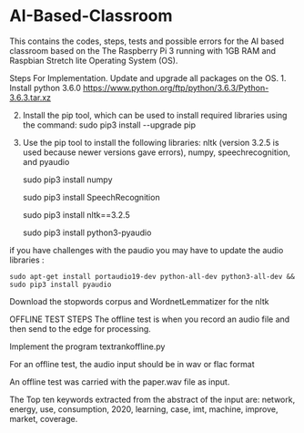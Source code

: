 # AI-Based-Classroom
This contains the codes, steps, tests and possible errors for the AI based classroom based on the The Raspberry Pi 3 running with 1GB RAM and Raspbian Stretch lite Operating System (OS).


Steps For Implementation.
Update and upgrade all packages on the OS. 
	1. Install python 3.6.0 
      https://www.python.org/ftp/python/3.6.3/Python-3.6.3.tar.xz
   
2. Install the pip tool, which can be used to install required libraries using the command:
        sudo pip3 install --upgrade pip
            

3. Use the pip tool to install the following libraries: nltk (version 3.2.5 is used because newer versions gave errors), numpy, speechrecognition, and pyaudio 

    sudo pip3 install numpy
    
    sudo pip3 install SpeechRecognition
    
    sudo pip3 install nltk==3.2.5
    
    sudo pip3 install python3-pyaudio
    
if you have challenges with the paudio you may have to update the audio libraries :

    sudo apt-get install portaudio19-dev python-all-dev python3-all-dev && sudo pip3 install pyaudio
 
Download the stopwords corpus and WordnetLemmatizer  for the nltk
      

OFFLINE TEST STEPS
The offline test is when you record an audio file and then send to the edge for processing.

Implement the program textrankoffline.py

For an offline test, the audio input should be in wav or flac format

An offline test was carried with the paper.wav file as input.

The Top ten keywords extracted from the abstract of the input  are: network, energy, use, consumption, 2020, learning, case, imt, machine, improve, market, coverage. 


